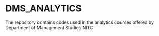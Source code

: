 # DMS_ANALYTICS
The repository contains codes used in the analytics courses offered by Department of Management Studies NITC
